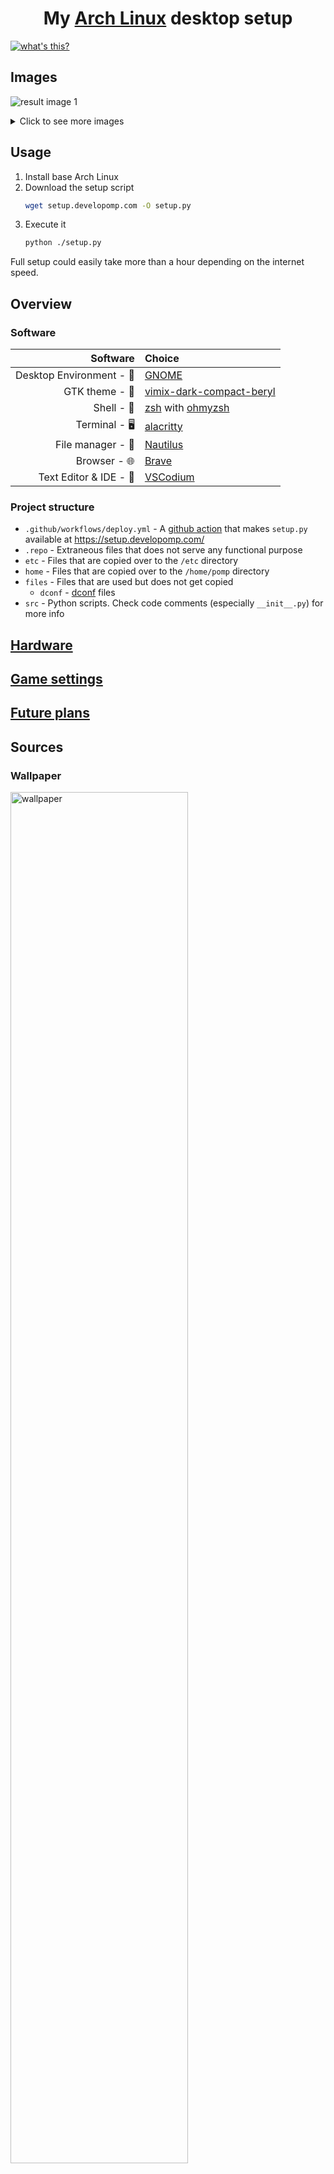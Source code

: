 <h1 align="center">
  My <a href="https://archlinux.org">Arch Linux</a> desktop setup
</h1>

[![what's this?](https://img.shields.io/badge/what's_this%3F-grey?style=for-the-badge)](https://developomp.com/portfolio/linux-setup-script)

## Images

![result image 1](./.repo/result1.png)

<details>
<summary>Click to see more images</summary>

### Some windows

![result image 2](./.repo/result2.png)

### Minimalism at its finest

![result image 3](./.repo/result3.png)

### Script Execution

Main menu:
![Execution 0](./.repo/execution0.png)

Choosing Action:
![Execution 1](./.repo/execution1.png)

</details>

## Usage

1. Install base Arch Linux
2. Download the setup script
   ```bash
   wget setup.developomp.com -O setup.py
   ```
3. Execute it
   ```bash
   python ./setup.py
   ```

Full setup could easily take more than a hour depending on the internet speed.

## Overview

### Software

|                 Software | Choice                                                                                     |
| -----------------------: | :----------------------------------------------------------------------------------------- |
| Desktop Environment - 🚀 | [GNOME](https://www.gnome.org)                                                             |
|           GTK theme - 🎨 | [vimix-dark-compact-beryl](https://github.com/vinceliuice/vimix-gtk-themes)                |
|               Shell - 🐚 | [zsh](https://github.com/zsh-users/zsh) with [ohmyzsh](https://github.com/ohmyzsh/ohmyzsh) |
|            Terminal - 🖥️ | [alacritty](https://github.com/alacritty/alacritty)                                        |
|        File manager - 📂 | [Nautilus](https://gitlab.gnome.org/GNOME/nautilus)                                        |
|             Browser - 🌐 | [Brave](https://github.com/brave/brave-browser)                                            |
|   Text Editor & IDE - 📝 | [VSCodium](https://github.com/VSCodium/vscodium)                                           |

### Project structure

- `.github/workflows/deploy.yml` - A [github action](https://github.com/features/actions) that makes `setup.py` available at https://setup.developomp.com/
- `.repo` - Extraneous files that does not serve any functional purpose
- `etc` - Files that are copied over to the `/etc` directory
- `home` - Files that are copied over to the `/home/pomp` directory
- `files` - Files that are used but does not get copied
  - `dconf` - [dconf](https://wiki.gnome.org/Projects/dconf) files
- `src` - Python scripts. Check code comments (especially `__init__.py`) for more info

## [Hardware](./docs/hardware.md)

## [Game settings](./docs/game-settings.md)

## [Future plans](./docs/future-plans.md)

## Sources

### Wallpaper

<img alt="wallpaper" src="./.repo/wallpaper.png" width="75%">

- [a video](https://www.youtube.com/watch?v=QEWV6fiYaDU) from [Chillhop Music](https://www.youtube.com/channel/UCOxqgCwgOqC2lMqC5PYz_Dg)
- Artwork by [Jeff Östberg](https://jeffostberg.se)
- Animation by [Geneviève Delacroix](http://www.genevievelacroix.com)
- Effects (in order)
  - [nordified](https://github.com/Schrodinger-Hat/ImageGoNord) (filtering option toggled)
  - GIMP gaussian blur 3.5
  - level 1 compression (GIMP)
